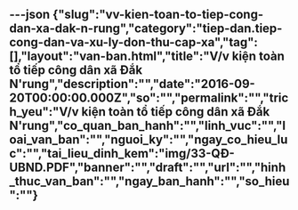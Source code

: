 ---json
{"slug":"vv-kien-toan-to-tiep-cong-dan-xa-dak-n-rung","category":"tiep-dan.tiep-cong-dan-va-xu-ly-don-thu-cap-xa","tag":[],"layout":"van-ban.html","title":"V/v kiện toàn tổ tiếp công dân xã Đắk N'rung","description":"","date":"2016-09-20T00:00:00.000Z","so":"","permalink":"","trich_yeu":"V/v kiện toàn tổ tiếp công dân xã Đắk N'rung","co_quan_ban_hanh":"","linh_vuc":"","loai_van_ban":"","nguoi_ky":"","ngay_co_hieu_luc":"","tai_lieu_dinh_kem":"img/33-QĐ-UBND.PDF","banner":"","draft":"","url":"","hinh_thuc_van_ban":"","ngay_ban_hanh":"","so_hieu":""}
---

